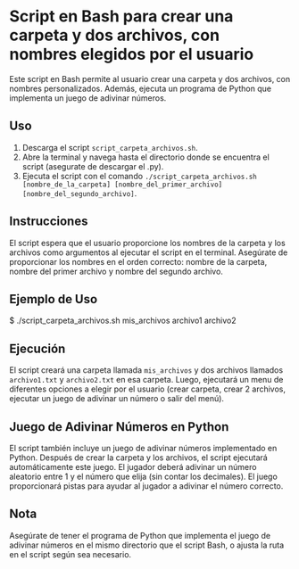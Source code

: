 # Script en Bash para crear una carpeta y dos archivos, con nombres elegidos por el usuario

Este script en Bash permite al usuario crear una carpeta y dos archivos, con nombres personalizados. Además, ejecuta un programa de Python que implementa un juego de adivinar números.

## Uso

1. Descarga el script `script_carpeta_archivos.sh`.
2. Abre la terminal y navega hasta el directorio donde se encuentra el script (asegurate de descargar el .py).
3. Ejecuta el script con el comando `./script_carpeta_archivos.sh [nombre_de_la_carpeta] [nombre_del_primer_archivo] [nombre_del_segundo_archivo]`.

## Instrucciones

El script espera que el usuario proporcione los nombres de la carpeta y los archivos como argumentos al ejecutar el script en el terminal. Asegúrate de proporcionar los nombres en el orden correcto: nombre de la carpeta, nombre del primer archivo y nombre del segundo archivo.

## Ejemplo de Uso


$ ./script_carpeta_archivos.sh mis_archivos archivo1 archivo2

## Ejecución
El script creará una carpeta llamada `mis_archivos` y dos archivos llamados `archivo1.txt` y `archivo2.txt` en esa carpeta. Luego, ejecutará un menu de diferentes opciones a elegir por el usuario (crear carpeta, crear 2 archivos, ejecutar un juego de adivinar un número o salir del menú).

## Juego de Adivinar Números en Python

El script también incluye un juego de adivinar números implementado en Python. Después de crear la carpeta y los archivos, el script ejecutará automáticamente este juego. El jugador deberá adivinar un número aleatorio entre 1 y el número que elija (sin contar los decimales). El juego proporcionará pistas para ayudar al jugador a adivinar el número correcto.

## Nota

Asegúrate de tener el programa de Python que implementa el juego de adivinar números en el mismo directorio que el script Bash, o ajusta la ruta en el script según sea necesario.
